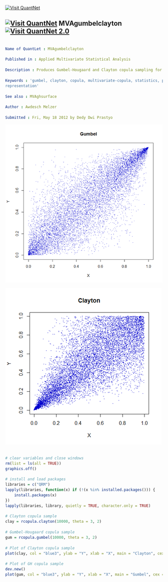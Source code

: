 
[<img src="https://github.com/QuantLet/Styleguide-and-Validation-procedure/blob/master/pictures/banner.png" alt="Visit QuantNet">](http://quantlet.de/index.php?p=info)

## [<img src="https://github.com/QuantLet/Styleguide-and-Validation-procedure/blob/master/pictures/qloqo.png" alt="Visit QuantNet">](http://quantlet.de/) **MVAgumbelclayton** [<img src="https://github.com/QuantLet/Styleguide-and-Validation-procedure/blob/master/pictures/QN2.png" width="60" alt="Visit QuantNet 2.0">](http://quantlet.de/d3/ia)

```yaml

Name of QuantLet : MVAgumbelclayton

Published in : Applied Multivariate Statistical Analysis

Description : Produces Gumbel-Hougaard and Clayton copula sampling for fixed parameter theta.

Keywords : 'gumbel, clayton, copula, multivariate-copula, statistics, probability, plot, graphical
representation'

See also : MVAghsurface

Author : Awdesch Melzer

Submitted : Fri, May 18 2012 by Dedy Dwi Prastyo

```

![Picture1](MVAgumbelclayton_1.png)

![Picture2](MVAgumbelclayton_2.png)


```r

# clear variables and close windows
rm(list = ls(all = TRUE))
graphics.off()

# install and load packages
libraries = c("QRM")
lapply(libraries, function(x) if (!(x %in% installed.packages())) {
    install.packages(x)
})
lapply(libraries, library, quietly = TRUE, character.only = TRUE)

# Clayton copula sample
clay = rcopula.clayton(10000, theta = 3, 2)

# Gumbel-Hougaard copula sample
gum = rcopula.gumbel(10000, theta = 3, 2)

# Plot of Clayton copula sample
plot(clay, col = "blue3", ylab = "Y", xlab = "X", main = "Clayton", cex = 0.1)

# Plot of GH copula sample
dev.new()
plot(gum, col = "blue3", ylab = "Y", xlab = "X", main = "Gumbel", cex = 0.1) 

```
